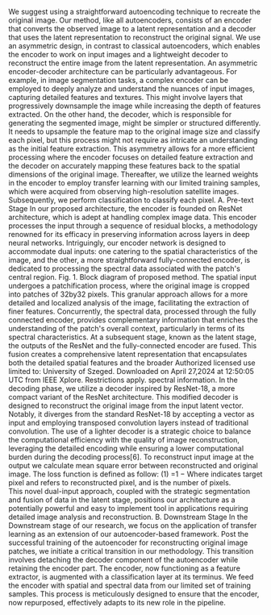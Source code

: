 We suggest using a straightforward autoencoding technique 
to recreate the original image. Our method, like all autoencoders, 
consists of an encoder that converts the observed image to a 
latent representation and a decoder that uses the latent 
representation to reconstruct the original signal. We use an 
asymmetric design, in contrast to classical autoencoders, which 
enables the encoder to work on input images and a lightweight 
decoder to reconstruct the entire image from the latent 
representation. An asymmetric encoder-decoder architecture 
can be particularly advantageous. For example, in image 
segmentation tasks, a complex encoder can be employed to 
deeply analyze and understand the nuances of input images, 
capturing detailed features and textures. This might involve 
layers that progressively downsample the image while 
increasing the depth of features extracted. On the other hand, the 
decoder, which is responsible for generating the segmented 
image, might be simpler or structured differently. It needs to 
upsample the feature map to the original image size and classify 
each pixel, but this process might not require as intricate an 
understanding as the initial feature extraction. This asymmetry 
allows for a more efficient processing where the encoder focuses 
on detailed feature extraction and the decoder on accurately 
mapping these features back to the spatial dimensions of the 
original image. Thereafter, we utilize the learned weights in the 
encoder to employ transfer learning with our limited training 
samples, which were acquired from observing high-resolution 
satellite images. Subsequently, we perform classification to 
classify each pixel. 
A. Pre-text Stage 
In our proposed architecture, the encoder is founded on 
ResNet architecture, which is adept at handling complex image 
data. This encoder processes the input through a sequence of 
residual blocks, a methodology renowned for its efficacy in 
preserving information across layers in deep neural networks. 
Intriguingly, our encoder network is designed to accommodate 
dual inputs: one catering to the spatial characteristics of the 
image, and the other, a more straightforward fully-connected 
encoder, is dedicated to processing the spectral data associated 
with the patch's central region. 
Fig. 1. Block diagram of proposed method. 
The spatial input undergoes a patchification process, where 
the original image is cropped into patches of 32by32 pixels. This 
granular approach allows for a more detailed and localized 
analysis of the image, facilitating the extraction of finer features. 
Concurrently, the spectral data, processed through the fully
connected encoder, provides complementary information that 
enriches the understanding of the patch's overall context, 
particularly in terms of its spectral characteristics. 
At a subsequent stage, known as the latent stage, the outputs 
of the ResNet and the fully-connected encoder are fused. This 
fusion creates a comprehensive latent representation that 
encapsulates both the detailed spatial features and the broader 
Authorized licensed use limited to: University of Szeged. Downloaded on April 27,2024 at 12:50:05 UTC from IEEE Xplore.  Restrictions apply. 
spectral information. In the decoding phase, we utilize a decoder 
inspired by ResNet-18, a more compact variant of the ResNet 
architecture. This modified decoder is designed to reconstruct 
the original image from the input latent vector. Notably, it 
diverges from the standard ResNet-18 by accepting a vector as 
input and employing transposed convolution layers instead of 
traditional convolution. The use of a lighter decoder is a strategic 
choice to balance the computational efficiency with the quality 
of image reconstruction, leveraging the detailed encoding while 
ensuring a lower computational burden during the decoding 
process[6]. 
To reconstruct input image at the output we calculate mean 
square error between reconstructed and original image. The loss 
function is defined as follow: 
(1) =1 − 
 Where  indicates target pixel and  refers to reconstructed 
pixel, and  is the number of pixels.  
 This novel dual-input approach, coupled with the strategic 
segmentation and fusion of data in the latent stage, positions our 
architecture as a potentially powerful and easy to implement tool 
in applications requiring detailed image analysis and 
reconstruction. 
B. Downstream Stage 
In the Downstream stage of our research, we focus on the 
application of transfer learning as an extension of our 
autoencoder-based framework. Post the successful training of 
the autoencoder for reconstructing original image patches, we 
initiate a critical transition in our methodology. This transition 
involves detaching the decoder component of the autoencoder 
while retaining the encoder part. The encoder, now functioning 
as a feature extractor, is augmented with a classification layer at 
its terminus. We feed the encoder with spatial and spectral data 
from our limited set of training samples. This process is 
meticulously designed to ensure that the encoder, now 
repurposed, effectively adapts to its new role in the pipeline. 
